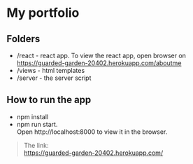 # My portfolio

## Folders
- /react - react app. To view the react app, open browser on https://guarded-garden-20402.herokuapp.com/aboutme
- /views - html templates
- /server - the server script

## How to run the app
* npm install
* npm run start.<br/>
Open http://localhost:8000 to view it in the browser.

>The link:<br/>https://guarded-garden-20402.herokuapp.com/
